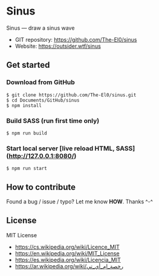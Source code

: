 # Sinus
Sinus — draw a sinus wave

* GIT repository: https://github.com/The-El0/sinus
* Website: https://outsider.wtf/sinus




## Get started

### Download from GitHub
```
$ git clone https://github.com/The-El0/sinus.git
$ cd Documents/GitHub/sinus
$ npm install
```


### Build SASS (run first time only)
```
$ npm run build
```


### Start local server [live reload HTML, SASS]  (http://127.0.0.1:8080/)
```
$ npm run start
```






## How to contribute
Found a bug / issue / typo? Let me know __HOW__. Thanks ^-^




## License

MIT License

* https://cs.wikipedia.org/wiki/Licence_MIT
* https://en.wikipedia.org/wiki/MIT_License
* https://es.wikipedia.org/wiki/Licencia_MIT
* https://ar.wikipedia.org/wiki/رخصة_إم_أي_تي